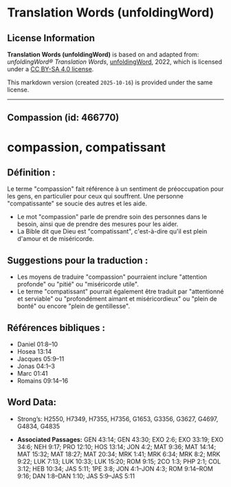 # Translation Words (unfoldingWord)

## License Information

**Translation Words (unfoldingWord)** is based on and adapted from: _unfoldingWord® Translation Words_, [unfoldingWord](https://unfoldingword.org/utw), 2022, which is licensed under a [CC BY-SA 4.0 license](https://creativecommons.org/licenses/by-sa/4.0/legalcode.en).

This markdown version (created `2025-10-16`) is provided under the same license.



--------------------------------

## Compassion (id: 466770)

compassion, compatissant
========================

Définition :
------------

Le terme "compassion" fait référence à un sentiment de préoccupation pour les gens, en particulier pour ceux qui souffrent. Une personne "compatissante" se soucie des autres et les aide.

* Le mot "compassion" parle de prendre soin des personnes dans le besoin, ainsi que de prendre des mesures pour les aider.
* La Bible dit que Dieu est "compatissant", c'est\-à\-dire qu'il est plein d'amour et de miséricorde.

Suggestions pour la traduction :
--------------------------------

* Les moyens de traduire "compassion" pourraient inclure "attention profonde" ou "pitié" ou "miséricorde utile".
* Le terme "compatissant" pourrait également être traduit par "attentionné et serviable" ou "profondément aimant et miséricordieux" ou "plein de bonté" ou encore "plein de gentillesse".

Références bibliques :
----------------------

* Daniel 01:8–10
* Hosea 13:14
* Jacques 05:9–11
* Jonas 04:1–3
* Marc 01:41
* Romains 09:14–16

Word Data:
----------

* Strong’s: H2550, H7349, H7355, H7356, G1653, G3356, G3627, G4697, G4834, G4835

* **Associated Passages:** GEN 43:14; GEN 43:30; EXO 2:6; EXO 33:19; EXO 34:6; NEH 9:17; PRO 12:10; HOS 13:14; JON 4:2; MAT 9:36; MAT 14:14; MAT 15:32; MAT 18:27; MAT 20:34; MRK 1:41; MRK 6:34; MRK 8:2; MRK 9:22; LUK 7:13; LUK 10:33; LUK 15:20; ROM 9:15; 2CO 1:3; PHP 2:1; COL 3:12; HEB 10:34; JAS 5:11; 1PE 3:8; JON 4:1–JON 4:3; ROM 9:14–ROM 9:16; DAN 1:8–DAN 1:10; JAS 5:9–JAS 5:11

